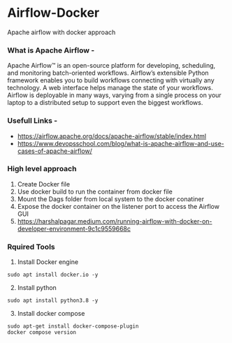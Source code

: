 # Airflow-Docker
Apache airflow with docker approach

### What is Apache Airflow -
Apache Airflow™ is an open-source platform for developing, scheduling, and monitoring batch-oriented workflows. Airflow’s extensible Python framework enables you to build workflows connecting with virtually any technology. A web interface helps manage the state of your workflows. Airflow is deployable in many ways, varying from a single process on your laptop to a distributed setup to support even the biggest workflows.

### Usefull Links -
- https://airflow.apache.org/docs/apache-airflow/stable/index.html
- https://www.devopsschool.com/blog/what-is-apache-airflow-and-use-cases-of-apache-airflow/

### High level approach 

1. Create Docker file
1. Use docker build to run the container from docker file
1. Mount the Dags folder from local system to the docker conatiner
2. Expose the docker container on the listener port to access the Airflow GUI
3. https://harshalpagar.medium.com/running-airflow-with-docker-on-developer-environment-9c1c9559668c

### Rquired Tools

1. Install Docker engine
```
sudo apt install docker.io -y 
```

2. Install python
```
sudo apt install python3.8 -y 
```

3. Install docker compose
```
sudo apt-get install docker-compose-plugin
docker compose version
```
